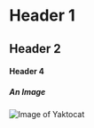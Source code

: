 # Header 1
## Header 2
#### Header 4
##### An Image
![Image of Yaktocat](https://octodex.github.com/images/yaktocat.png)
